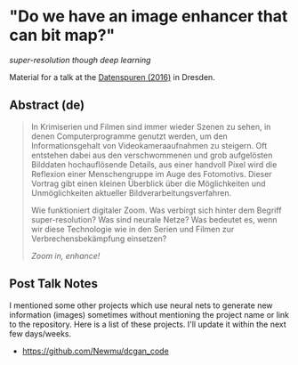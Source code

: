 # "Do we have an image enhancer that can bit map?"
*super-resolution though deep learning*

Material for a talk at the
[Datenspuren (2016)](https://datenspuren.de) in Dresden.

## Abstract (de)
> In Krimiserien und Filmen sind immer wieder Szenen zu sehen, in denen
> Computerprogramme genutzt werden, um den Informationsgehalt von
> Videokameraaufnahmen zu steigern. Oft entstehen dabei aus den
> verschwommenen und grob aufgelösten Bilddaten hochauflösende
> Details, aus einer handvoll Pixel wird die Reflexion einer
> Menschengruppe im Auge des Fotomotivs. Dieser Vortrag gibt einen
> kleinen Überblick über die Möglichkeiten und Unmöglichkeiten
> aktueller Bildverarbeitungsverfahren.
>
> Wie funktioniert digitaler Zoom.
> Was verbirgt sich hinter dem Begriff super-resolution?
> Was sind neurale Netze?
> Was bedeutet es, wenn wir diese Technologie wie in den Serien und
> Filmen zur Verbrechensbekämpfung einsetzen?
> 
> *Zoom in, enhance!*

## Post Talk Notes
I mentioned some other projects which use neural nets to generate new
information (images) sometimes without mentioning the project name or
link to the repository. Here is a list of these projects. I'll update
it within the next few days/weeks.

- https://github.com/Newmu/dcgan_code
